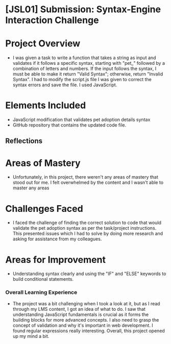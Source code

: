 # [JSL01] Submission: Syntax-Engine Interaction Challenge

# Project Overview

- I was given a task to write a function that takes a string as input and validates if it follows a specific syntax, starting with "pet\_" followed by a combination of letters and numbers. If the input follows the syntax, I must be able to make it return "Valid Syntax"; otherwise, return "Invalid Syntax". I had to modify the script.js file I was given to correct the syntax errors and save the file. I used JavaScript.

# Elements Included

- JavaScript modification that validates pet adoption details syntax
- GitHub repository that contains the updated code file.

## Reflections

# Areas of Mastery

- Unfortunately, in this project, there weren't any areas of mastery that stood out for me. I felt overwhelmed by the content and I wasn't able to master any areas

# Challenges Faced

- I faced the challenge of finding the correct solution to code that would validate the pet adoption syntax as per the task/project instructions. This presented issues which I had to solve by doing more research and asking for assistance from my colleagues.

# Areas for Improvement

- Understanding syntax clearly and using the "IF" and "ELSE" keywords to build conditional statements.

### Overall Learning Experience

- The project was a bit challenging when I took a look at it, but as I read through my LMS content, I got an idea of what to do. I saw that understanding JavaScript fundamentals is crucial as it forms the building blocks for more advanced concepts. I also need to grasp the concept of validation and why it's important in web development. I found regular expressions really interesting. Overall, this project opened up my mind a bit.
